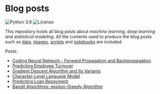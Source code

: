 # Blog posts
![Python 3.6](https://img.shields.io/badge/Python-3.6-blue.svg)
![License](https://img.shields.io/badge/Code%20License-MIT-blue.svg)

This repository hosts all blog posts about *machine learning, deep learning and statistical modeling*. All the contents used to produce the blog posts such as [data](data/), [images](images/), [scripts](scripts/) and [notebooks](notebooks) are included.

Posts:
- [Coding Neural Network - Forward Propagation and Backpropagation](https://imaddabbura.github.io/blog/machine%20learning/deep%20learning/2018/04/01/coding-neural-network-fwd-back-prop.html)
- [Predicting Employee Turnover](https://imaddabbura.github.io/blog/machine%20learning/data%20science/2017/12/11/predicting-employee-turnover.html)
- [Gradient Descent Algorithm and Its Variants](https://imaddabbura.github.io/blog/machine%20learning/deep%20learning/2017/12/21/gradient-descent-algorithms.html)
- [Character-Level Language Model](https://imaddabbura.github.io/blog/machine%20learning/deep%20learning/2018/02/22/character-level-language-model.html)
- [Predicting Loan Repayment](https://imaddabbura.github.io/blog/machine%20learning/data%20science/2018/03/15/predicting-loan-repayment.html)
- [Bandit Algorithms: epsilon-Greedy Algorithm](https://imaddabbura.github.io/blog/data%20science/2018/03/31/epsilon-Greedy-Algorithm.html)
